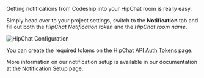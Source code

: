 Getting notifications from Codeship into your HipChat room is really easy.

Simply head over to your project settings, switch to the **Notification** tab and fill out both the _HipChat Notification token_ and the _HipChat room name_.

![HipChat Configuration](https://s3.amazonaws.com/docs.codeship.io/documentation/images/external/hipchat/configuration.png)

You can create the required tokens on the HipChat [API Auth Tokens](https://hipchat.com/admin/api) page.

More information on our notification setup is available in our documentation at the [Notification Setup](https://codeship.com/documentation/administration/notifications/) page.
